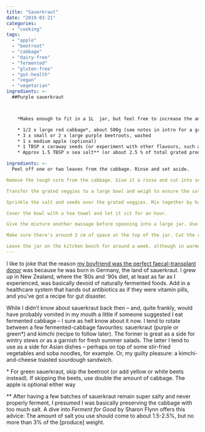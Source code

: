 ```yaml
---
title: "Sauerkraut"
date: "2019-03-21"
categories: 
  - "cooking"
tags: 
  - "apple"
  - "beetroot"
  - "cabbage"
  - "dairy-free"
  - "fermented"
  - "gluten-free"
  - "gut-health"
  - "vegan"
  - "vegetarian"
ingredients: >-
  ##Purple sauerkraut



    *Makes enough to fit in a 1L  jar, but feel free to increase the amounts for larger vessels*

 	* 1/2 x large red cabbage*, about 500g (see notes in intro for a green variation)
 	* 3 x small or 2 x large purple beetroots, washed
 	* 1 x medium apple (optional)
 	* 1 TBSP x caraway seeds (or experiment with other flavours, such as cumin or fennel)
 	* Approx 1.5 TBSP x sea salt** (or about 2.5 % of total grated produce weight, see notes in intro)

ingredients: >-
  Peel off one or two leaves from the cabbage. Rinse and set aside.

Remove the tough core from the cabbage. Give it a rinse and cut into segments, small enough to fit into the chute of your food processor when using the grater option. Cut the beetroots and apple to fit, too, then feed everything into the food processor. If you don't have a food processor, grate the lot by hand.

Transfer the grated veggies to a large bowl and weigh to ensure the salt-to-produce ratio is correct.

Sprinkle the salt and seeds over the grated veggies. Mix together by hand, giving the veggies a bit of a massage as you go. A rubber glove can come in handy here, especially when using red beetroot.

Cover the bowl with a tea towel and let it sit for an hour.

Give the mixture another massage before spooning into a large jar. Use the spoon (or your fist, if your hand fits in the jar's opening) to push the mixture down as you go to release the juices. Keep pressing down until the juices rise above the cabbage mixture.

Make sure there's around 3 cm of space at the top of the jar. Cut the reserved cabbage leaves to fit the jar, then place on top of the cabbage mixture. Press the mixture down once more, then place something on top to make sure the liquid line stays above the cabbage before securing the jar with its lid. I use a smaller jar or cup as a weight, but see whatever works best for you. Apparently a (clean) rock or a plastic bag filled with water will also do the trick.

Leave the jar on the kitchen bench for around a week, although in warmer weather you could start taste-testing from around five days as fermentation will happen faster. You're looking for the sour flavours to start outweighing the saltiness. When you find that balance, remove the cabbage leaves from the top and shift the jar to the fridge until you're ready to eat it. It will keep for several months.
---
```

I like to joke that the reason [my boyfriend was the perfect faecal-transplant donor](https://cookingwithnothing.com/who-gives-a-shit/) was because he was born in Germany, the land of sauerkraut. I grew up in New Zealand, where the ’80s and ’90s diet, at least as far as I experienced, was basically devoid of naturally fermented foods. Add in a healthcare system that hands out antibiotics as if they were vitamin pills, and you’ve got a recipe for gut disaster.

While I didn’t know about sauerkraut back then – and, quite frankly, would have probably vomited in my mouth a little if someone suggested I eat fermented cabbage – I sure as hell know about it now. I tend to rotate between a few fermented-cabbage favourites: sauerkraut (purple or green\*) and kimchi (recipe to follow later). The former is great as a side for wintry stews or as a garnish for fresh summer salads. The latter I tend to use as a side for Asian dishes – perhaps on top of some stir-fried vegetables and soba noodles, for example. Or, my guilty pleasure: a kimchi-and-cheese toasted sourdough sandwich.

\* For green sauerkraut, skip the beetroot (or add yellow or white beets instead). If skipping the beets, use double the amount of cabbage. The apple is optional either way

\*\* After having a few batches of sauerkraut remain super salty and never properly ferment, I presumed I was basically preserving the cabbage with too much salt. A dive into _Ferment for Good_ by Sharon Flynn offers this advice: The amount of salt you use should come to about 1.5-2.5%, but no more than 3% of the \[produce\] weight.
